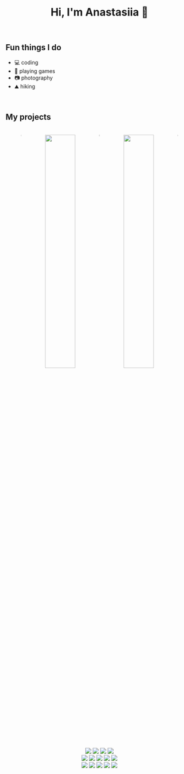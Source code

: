 <h1 align="center"> Hi, I'm Anastasiia 👋 </h1>
<br/>

## Fun things I do
- 💻 coding
- 👾 playing games 
- 📷 photography
- ⛰️ hiking

<br/>

## My projects 
<br/>
<div align= "center">
  <img align="top" width="0.24%" src="https://user-images.githubusercontent.com/64330181/163661434-ce70399c-ccb3-4aba-a44d-4a5c3e1d957a.png" />
  <a href="https://annovo.github.io/chip-8/"><img width="40%" src= "https://media.giphy.com/media/2Mtqg8tdMHihNBartk/giphy.gif" /></a>
  <img align="top" width="0.24%" src="https://user-images.githubusercontent.com/64330181/163661434-ce70399c-ccb3-4aba-a44d-4a5c3e1d957a.png" />
  <a href="https://annovo.github.io/gameoflife/"><img width="40%" src= "https://media.giphy.com/media/pdeVwOLoDYMLBMVarQ/giphy.gif" /></a>
  <img align="top" width="0.24%" src="https://user-images.githubusercontent.com/64330181/163661434-ce70399c-ccb3-4aba-a44d-4a5c3e1d957a.png" />
</div>
<br/>
<br/>

## 

<br/>
<div align="center">
  <div>
    <img src="https://img.shields.io/badge/React-20232A?style=for-the-badge&logo=react&logoColor=61DAFB" />
    <img src="https://img.shields.io/badge/Cypress-17202C?style=for-the-badge&logo=cypress&logoColor=white" />
    <img src="https://img.shields.io/badge/Redux-593D88?style=for-the-badge&logo=redux&logoColor=white" />
    <img src="https://img.shields.io/badge/Material%20UI-007FFF?style=for-the-badge&logo=mui&logoColor=white" />
  </div>
  <div>
    <img src="https://img.shields.io/badge/Node.js-339933?style=for-the-badge&logo=nodedotjs&logoColor=white" />
    <img src="https://img.shields.io/badge/Jest-C21325?style=for-the-badge&logo=jest&logoColor=white" />
    <img src="https://img.shields.io/badge/Express.js-000000?style=for-the-badge&logo=express&logoColor=white" />
    <img src="https://img.shields.io/badge/MongoDB-4EA94B?style=for-the-badge&logo=mongodb&logoColor=white" />
    <img src="https://img.shields.io/badge/PostgreSQL-316192?style=for-the-badge&logo=postgresql&logoColor=white" />
  </div>
  <div>
    <img src="https://img.shields.io/badge/JavaScript-323330?style=for-the-badge&logo=javascript&logoColor=F7DF1E" />
    <img src="https://img.shields.io/badge/TypeScript-007ACC?style=for-the-badge&logo=typescript&logoColor=white" />
    <img src="https://img.shields.io/badge/Java-ED8B00?style=for-the-badge&logo=java&logoColor=whit" />
    <img src="https://img.shields.io/badge/Python-FFD43B?style=for-the-badge&logo=python&logoColor=blue" />
    <img src="https://img.shields.io/badge/Ruby-CC342D?style=for-the-badge&logo=ruby&logoColor=white" />
  </div>
</div>
